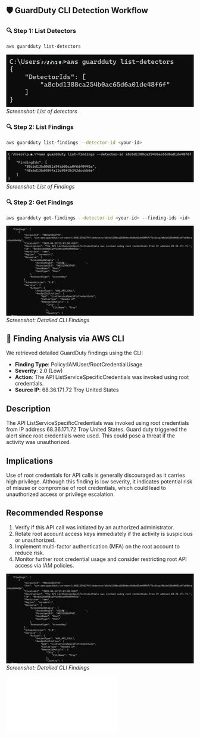 ## 🛡️ GuardDuty CLI Detection Workflow

### 🔍 Step 1: List Detectors
```bash
aws guardduty list-detectors
```
![List of Detectors](../images/aws-cli-guardduty-detectors.png)
*Screenshot: List of detectors*

### 🔍 Step 2: List Findings

```bash
aws guardduty list-findings --detector-id <your-id>
```
![List of Findings](../images/aws-cli-guardduty-findings-list.png)
*Screenshot: List of Findings*

### 🔍 Step 2: Get Findings

```bash
aws guardduty get-findings --detector-id <your-id> --finding-ids <id>
```
![Get Findings](../images/aws-cli-guardduty-get-findings.png)
*Screenshot: Detailed CLI Findings*

## 🧪 Finding Analysis via AWS CLI

We retrieved detailed GuardDuty findings using the CLI:

- **Finding Type**: Policy:IAMUser/RootCredentialUsage
- **Severity**: 2.0 (Low)
- **Action**: The API ListServiceSpecificCredentials was invoked using root credentials.
- **Source IP**: 68.36.171.72 Troy United States

## Description  
The  API ListServiceSpecificCredentials was invoked using root credentials from IP address 68.36.171.72 Troy United States. Guard duty triggered the alert since root credentials were used. This could pose a threat if the activity was unauthorized.


## Implications  
Use of root credentials for API calls is generally discouraged as it carries high privilege. Although this finding is low severity, it indicates potential risk of misuse or compromise of root credentials, which could lead to unauthorized access or privilege escalation.

## Recommended Response  
1. Verify if this API call was initiated by an authorized administrator.  
2. Rotate root account access keys immediately if the activity is suspicious or unauthorized.  
3. Implement multi-factor authentication (MFA) on the root account to reduce risk.  
4. Monitor further root credential usage and consider restricting root API access via IAM policies.

![Guardduty Findings Screenshot](../images/aws-cli-guardduty-get-findings.png)
*Screenshot: Detailed CLI Findings*

![View Detailed Report](../reports/guardduty-findings-25-06-2025.json)

